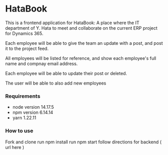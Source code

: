 # HataBook
This is a frontend application for HataBook: A place where the IT department of Y. Hata to meet and collaborate on the current ERP project for Dynamics 365.

Each employee will be able to give the team an update with a post, and post it to the project feed.

All employees will be listed for reference, and show each employee's full name and compnay email address.

Each employee will be able to update their post or deleted.

The user will be able to also add new employees

### Requirements
* node version 14.17.5
* npm version 6.14.14
* yarn 1.22.11

### How to use
Fork and clone
run npm install
run npm start
follow directions for backend ( url here )
